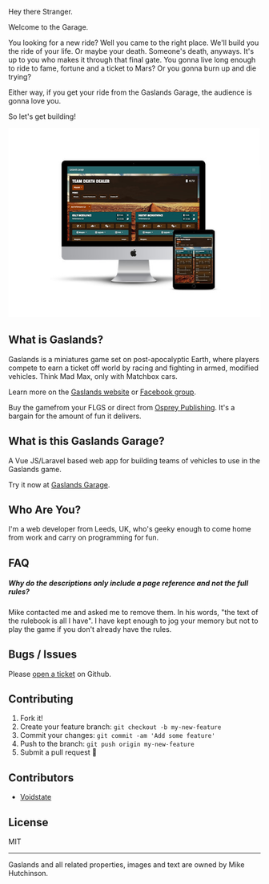Hey there Stranger.

Welcome to the Garage.

You looking for a new ride? Well you came to the right place. We'll build you the ride of your life. Or maybe your death. Someone's death, anyways.
    It's up to you who makes it through that final gate. You gonna live long enough to ride to fame, fortune and a ticket to Mars? Or you gonna burn up and die trying? 
    
Either way, if you get your ride from the Gaslands Garage, the audience is gonna love you. 

So let's get building!

[![Gaslands Garage](public/images/mockups/mockup.jpg?raw=true)](https://gaslandsgarage.co.uk/)

## What is Gaslands?

Gaslands is a miniatures game set on post-apocalyptic Earth, where players compete to earn a ticket off world by racing and fighting in armed, modified vehicles. Think Mad Max, only with Matchbox cars.

Learn more on the [Gaslands website](https://gaslands.com/) or
    [Facebook group](https://www.facebook.com/groups/gaslands/). 
    
Buy the gamefrom your FLGS or direct from [Osprey Publishing](https://ospreypublishing.com/gaslands). It's a bargain for the amount of fun it delivers.

## What is this Gaslands Garage?

A Vue JS/Laravel based web app for building teams of vehicles to use in the Gaslands game.

Try it now at [Gaslands Garage](https://gaslandsgarage.co.uk/).

## Who Are You?

I'm a web developer from Leeds, UK, who's geeky enough to come home from work and carry on programming for fun.

## FAQ

##### Why do the descriptions only include a page reference and not the full rules?

Mike contacted me and asked me to remove them. In his words, "the text of the rulebook is all I have". I have kept enough to jog your memory but not to play the game if you don't already have the rules.

## Bugs / Issues

Please [open a ticket](https://github.com/voidstate/gaslandsgarage/issues) on Github.

## Contributing

1. Fork it!
2. Create your feature branch: `git checkout -b my-new-feature`
3. Commit your changes: `git commit -am 'Add some feature'`
4. Push to the branch: `git push origin my-new-feature`
5. Submit a pull request :tada:

## Contributors

- [Voidstate](https://github.com/voidstate)


## License
MIT

---

Gaslands and all related properties, images and text are owned by Mike Hutchinson.

